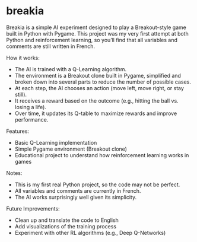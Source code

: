 # breakia
Breakia is a simple AI experiment designed to play a Breakout-style game built in Python with Pygame.
This project was my very first attempt at both Python and reinforcement learning, so you’ll find that all variables and comments are still written in French.

How it works:
- The AI is trained with a Q-Learning algorithm.
- The environment is a Breakout clone built in Pygame, simplified and broken down into several parts to reduce the number of possible cases.
- At each step, the AI chooses an action (move left, move right, or stay still).
- It receives a reward based on the outcome (e.g., hitting the ball vs. losing a life).
- Over time, it updates its Q-table to maximize rewards and improve performance.

Features:
- Basic Q-Learning implementation
- Simple Pygame environment (Breakout clone)
- Educational project to understand how reinforcement learning works in games

Notes:
- This is my first real Python project, so the code may not be perfect.
- All variables and comments are currently in French.
- The AI works surprisingly well given its simplicity.

Future Improvements:
- Clean up and translate the code to English
- Add visualizations of the training process
- Experiment with other RL algorithms (e.g., Deep Q-Networks)
